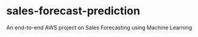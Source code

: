 # sales-forecast-prediction
  An end-to-end AWS project on Sales Forecasting using Machine Learning 
